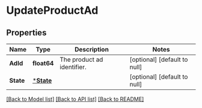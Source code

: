 # UpdateProductAd

## Properties
Name | Type | Description | Notes
------------ | ------------- | ------------- | -------------
**AdId** | **float64** | The product ad identifier. | [optional] [default to null]
**State** | [***State**](State.md) |  | [optional] [default to null]

[[Back to Model list]](../README.md#documentation-for-models) [[Back to API list]](../README.md#documentation-for-api-endpoints) [[Back to README]](../README.md)

